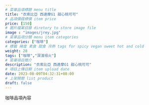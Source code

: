 ```yaml
---
# 菜單品項標題 menu title 
title: "衣索比亞 西達摩G1 甜心桃可可"
# 品項價錢標價 item price 
price: [150] 
# 圖片檔案目錄 diretory to store image file
image : "images/jrey.jpg"
# 菜單品項分類 menu item categories 
categories: ["咖啡"]
# 標籤 辣度 素食 甜食 冷熱 tags for spicy vegan sweet hot and cold 
weight: 28 
tags: ["咖啡","深淺培火"]
# 菜單項目簡介 
description: "衣索比亞 西達摩G1 甜心桃可可"
# 項目上傳日期 item upload date 
date: 2023-08-09T04:32:31+08:00
# 上架開關 list product 
draft: false
---
```


咖啡品項內容
